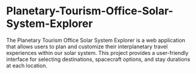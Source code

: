 # Planetary-Tourism-Office-Solar-System-Explorer
The Planetary Tourism Office Solar System Explorer is a web application that allows users to plan and customize their interplanetary travel experiences within our solar system. This project provides a user-friendly interface for selecting destinations, spacecraft options, and stay durations at each location.
